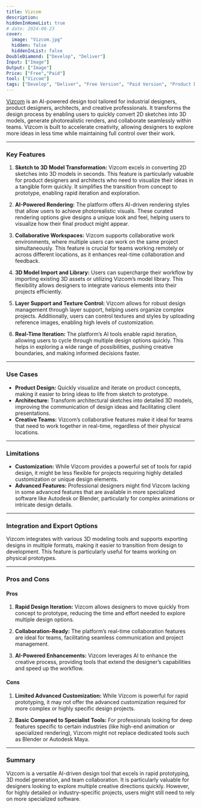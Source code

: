 ```yaml
---
title: Vizcom
description: 
hiddenInHomeList: true
# date: 2024-08-23
cover:
  image: "Vizcom.jpg"
  hidden: false
  hiddenInList: false
DoubleDiamond: ["Develop", "Deliver"]
Input: ["Image"]
Output: ["Image"]
Price: ["Free","Paid"]
tool: ["Vizcom"]
tags: ["Develop", "Deliver", "Free Version", "Paid Version", "Product Design", "3D Modeling", "Rendering"]
---
```


[Vizcom](https://www.vizcom.ai/) is an AI-powered design tool tailored for industrial designers, product designers, architects, and creative professionals. It transforms the design process by enabling users to quickly convert 2D sketches into 3D models, generate photorealistic renders, and collaborate seamlessly within teams. Vizcom is built to accelerate creativity, allowing designers to explore more ideas in less time while maintaining full control over their work.

---

### Key Features

1. **Sketch to 3D Model Transformation:**
   Vizcom excels in converting 2D sketches into 3D models in seconds. This feature is particularly valuable for product designers and architects who need to visualize their ideas in a tangible form quickly. It simplifies the transition from concept to prototype, enabling rapid iteration and exploration.

2. **AI-Powered Rendering:**
   The platform offers AI-driven rendering styles that allow users to achieve photorealistic visuals. These curated rendering options give designs a unique look and feel, helping users to visualize how their final product might appear.

3. **Collaborative Workspaces:**
   Vizcom supports collaborative work environments, where multiple users can work on the same project simultaneously. This feature is crucial for teams working remotely or across different locations, as it enhances real-time collaboration and feedback.

4. **3D Model Import and Library:**
   Users can supercharge their workflow by importing existing 3D assets or utilizing Vizcom’s model library. This flexibility allows designers to integrate various elements into their projects efficiently.

5. **Layer Support and Texture Control:**
   Vizcom allows for robust design management through layer support, helping users organize complex projects. Additionally, users can control textures and styles by uploading reference images, enabling high levels of customization.

6. **Real-Time Iteration:**
   The platform’s AI tools enable rapid iteration, allowing users to cycle through multiple design options quickly. This helps in exploring a wide range of possibilities, pushing creative boundaries, and making informed decisions faster.

---

### Use Cases

- **Product Design:** Quickly visualize and iterate on product concepts, making it easier to bring ideas to life from sketch to prototype.
- **Architecture:** Transform architectural sketches into detailed 3D models, improving the communication of design ideas and facilitating client presentations.
- **Creative Teams:** Vizcom’s collaborative features make it ideal for teams that need to work together in real-time, regardless of their physical locations.

---

### Limitations

- **Customization:** While Vizcom provides a powerful set of tools for rapid design, it might be less flexible for projects requiring highly detailed customization or unique design elements.
- **Advanced Features:** Professional designers might find Vizcom lacking in some advanced features that are available in more specialized software like Autodesk or Blender, particularly for complex animations or intricate design details.

---

### Integration and Export Options

Vizcom integrates with various 3D modeling tools and supports exporting designs in multiple formats, making it easier to transition from design to development. This feature is particularly useful for teams working on physical prototypes.

---

### Pros and Cons

#### Pros

1. **Rapid Design Iteration:**
   Vizcom allows designers to move quickly from concept to prototype, reducing the time and effort needed to explore multiple design options.

2. **Collaboration-Ready:**
   The platform’s real-time collaboration features are ideal for teams, facilitating seamless communication and project management.

3. **AI-Powered Enhancements:**
   Vizcom leverages AI to enhance the creative process, providing tools that extend the designer’s capabilities and speed up the workflow.

#### Cons

1. **Limited Advanced Customization:**
   While Vizcom is powerful for rapid prototyping, it may not offer the advanced customization required for more complex or highly specific design projects.

2. **Basic Compared to Specialist Tools:**
   For professionals looking for deep features specific to certain industries (like high-end animation or specialized rendering), Vizcom might not replace dedicated tools such as Blender or Autodesk Maya.

---

### **Summary**
Vizcom is a versatile AI-driven design tool that excels in rapid prototyping, 3D model generation, and team collaboration. It is particularly valuable for designers looking to explore multiple creative directions quickly. However, for highly detailed or industry-specific projects, users might still need to rely on more specialized software.